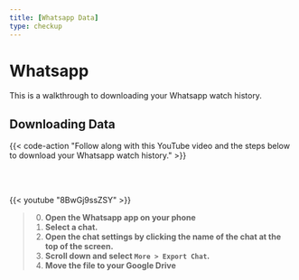 ```yaml
---
title: [Whatsapp Data]
type: checkup
---
```

# Whatsapp 

This is a walkthrough to downloading your Whatsapp watch history. 

## Downloading Data

{{< code-action "Follow along with this YouTube video and the steps below to download your Whatsapp watch history." >}} 

<br>
<br>

{{< youtube "8BwGj9ssZSY" >}}


> 0. **Open the Whatsapp app on your phone**
> 0. **Select a chat.** 
> 0. **Open the chat settings by clicking the name of the chat at the top of the screen.**
> 0. **Scroll down and select `More > Export Chat`.**
> 0. **Move the file to your Google Drive**



